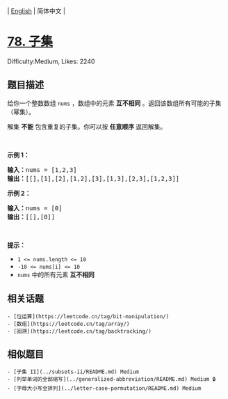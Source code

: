 
| [English](problem_en.md) | 简体中文 |

# [78. 子集](https://leetcode.cn/problems/subsets/)
Difficulty:Medium, Likes: 2240

## 题目描述

<p>给你一个整数数组 <code>nums</code> ，数组中的元素 <strong>互不相同</strong> 。返回该数组所有可能的子集（幂集）。</p>

<p>解集 <strong>不能</strong> 包含重复的子集。你可以按 <strong>任意顺序</strong> 返回解集。</p>

<p> </p>

<p><strong>示例 1：</strong></p>

<pre>
<strong>输入：</strong>nums = [1,2,3]
<strong>输出：</strong>[[],[1],[2],[1,2],[3],[1,3],[2,3],[1,2,3]]
</pre>

<p><strong>示例 2：</strong></p>

<pre>
<strong>输入：</strong>nums = [0]
<strong>输出：</strong>[[],[0]]
</pre>

<p> </p>

<p><strong>提示：</strong></p>

<ul>
	<li><code>1 <= nums.length <= 10</code></li>
	<li><code>-10 <= nums[i] <= 10</code></li>
	<li><code>nums</code> 中的所有元素 <strong>互不相同</strong></li>
</ul>


## 相关话题

    - [位运算](https://leetcode.cn/tag/bit-manipulation/)
    - [数组](https://leetcode.cn/tag/array/)
    - [回溯](https://leetcode.cn/tag/backtracking/)

## 相似题目

    - [子集 II](../subsets-ii/README.md) Medium 
    - [列举单词的全部缩写](../generalized-abbreviation/README.md) Medium 🔒
    - [字母大小写全排列](../letter-case-permutation/README.md) Medium 
